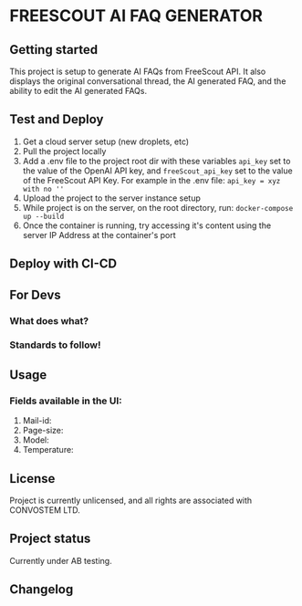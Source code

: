 # FREESCOUT AI FAQ GENERATOR


## Getting started

This project is setup to generate AI FAQs from FreeScout API. It also displays the original conversational thread, the AI generated FAQ, and the ability to edit the AI generated FAQs.

## Test and Deploy

1. Get a cloud server setup (new droplets, etc)
2. Pull the project locally
3. Add a .env file to the project root dir with these variables `api_key` set to the value of the OpenAI API key, and `freeScout_api_key` set to the value of the FreeScout API Key. For example in the .env file: `api_key = xyz with no ''`
4. Upload the project to the server instance setup
5. While project is on the server, on the root directory, run:
    `docker-compose up --build`
6. Once the container is running, try accessing it's content using the server IP Address at the container's port

## Deploy with CI-CD

## For Devs
### What does what?
### Standards to follow!

## Usage
### Fields available in the UI:
1. Mail-id:
2. Page-size:
3. Model:
4. Temperature: 

## License
Project is currently unlicensed, and all rights are associated with CONVOSTEM LTD.

## Project status
Currently under AB testing.

## Changelog
